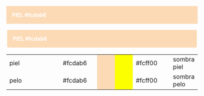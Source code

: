 <p style="background:#fcdab6; color:white; font-weight:bold; padding:15px;">PIEL #fcdab6 </p>


<p style="background: #fcdab6; color: #fff; font-weight: bold; padding: 15px; border: 2px solid #fff; border-radius: 6px;">PIEL #fcdab6 </p>


<table border="0" cellpadding="0" cellspacing="0" width="50%">
<tr>
<td width="30%"> piel </td>
<td width="10%">#fcdab6</td>
<td width="10%" bgcolor="#fcdab6"></td>
<td width="10%" bgcolor="#fcff00"></td>
<td width="10%"> #fcff00 </td>
<td width="30%" >sombra piel </td>
</tr>
<tr>
<td width="20%"> pelo </td>
<td width="20%">#fcdab6</td>
<td width="10%" bgcolor="#fcdab6"></td>
<td width="10%" bgcolor="#fcff00"></td>
<td width="20%">#fcff00</td>
<td width="20%" >sombra pelo </td>
</tr>
</table>


